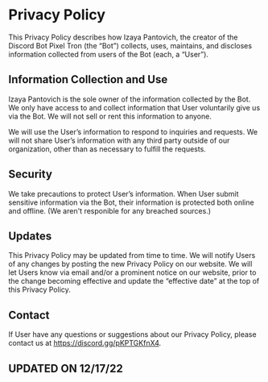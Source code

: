 # Privacy Policy

This Privacy Policy describes how Izaya Pantovich, the creator of the Discord Bot Pixel Tron (the “Bot”) collects, uses, maintains, and discloses information collected from users of the Bot (each, a “User”).

## Information Collection and Use

Izaya Pantovich is the sole owner of the information collected by the Bot. We only have access to and collect information that User voluntarily give us via the Bot. We will not sell or rent this information to anyone.

We will use the User’s information to respond to inquiries and requests. We will not share User’s information with any third party outside of our organization, other than as necessary to fulfill the requests.

## Security

We take precautions to protect User’s information. When User submit sensitive information via the Bot, their information is protected both online and offline. (We aren't responible for any breached sources.)

## Updates

This Privacy Policy may be updated from time to time. We will notify Users of any changes by posting the new Privacy Policy on our website. We will let Users know via email and/or a prominent notice on our website, prior to the change becoming effective and update the “effective date” at the top of this Privacy Policy.

## Contact

If User have any questions or suggestions about our Privacy Policy, please contact us at https://discord.gg/pKPTGKfnX4.

## UPDATED ON 12/17/22
